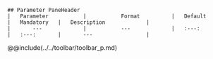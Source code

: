 ```div-parameter
## Parameter PaneHeader
|	Parameter			|			Format			|	Default					|	Mandatory	|	Description				| 
|		---				|			---				|	:---:					|	:---:		|		---					|
```

@@include(../../toolbar/toolbar_p.md) 